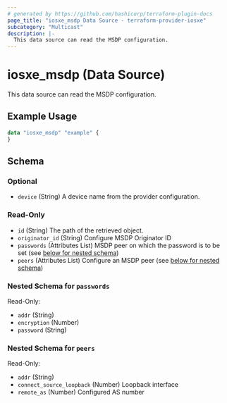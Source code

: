 ```yaml
---
# generated by https://github.com/hashicorp/terraform-plugin-docs
page_title: "iosxe_msdp Data Source - terraform-provider-iosxe"
subcategory: "Multicast"
description: |-
  This data source can read the MSDP configuration.
---
```


# iosxe_msdp (Data Source)

This data source can read the MSDP configuration.

## Example Usage

```terraform
data "iosxe_msdp" "example" {
}
```

<!-- schema generated by tfplugindocs -->
## Schema

### Optional

- `device` (String) A device name from the provider configuration.

### Read-Only

- `id` (String) The path of the retrieved object.
- `originator_id` (String) Configure MSDP Originator ID
- `passwords` (Attributes List) MSDP peer on which the password is to be set (see [below for nested schema](#nestedatt--passwords))
- `peers` (Attributes List) Configure an MSDP peer (see [below for nested schema](#nestedatt--peers))

<a id="nestedatt--passwords"></a>
### Nested Schema for `passwords`

Read-Only:

- `addr` (String)
- `encryption` (Number)
- `password` (String)


<a id="nestedatt--peers"></a>
### Nested Schema for `peers`

Read-Only:

- `addr` (String)
- `connect_source_loopback` (Number) Loopback interface
- `remote_as` (Number) Configured AS number
